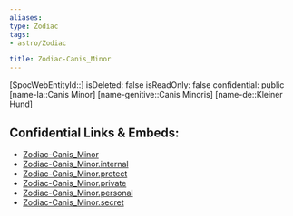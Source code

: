 ```yaml
---
aliases: 
type: Zodiac
tags:
- astro/Zodiac

title: Zodiac-Canis_Minor
---
```

[SpocWebEntityId::]
isDeleted: false
isReadOnly: false
confidential: public
[name-la::Canis Minor]
[name-genitive::Canis Minoris]
[name-de::Kleiner Hund]


## Confidential Links & Embeds: 
- [Zodiac-Canis_Minor](../../../_public/astro/Zodiac/Zodiac-Canis_Minor.md) 
- [Zodiac-Canis_Minor.internal](../../../_internal/astro/Zodiac/Zodiac-Canis_Minor.internal.md) 
- [Zodiac-Canis_Minor.protect](../../../_protect/astro/Zodiac/Zodiac-Canis_Minor.protect.md) 
- [Zodiac-Canis_Minor.private](../../../_private/astro/Zodiac/Zodiac-Canis_Minor.private.md) 
- [Zodiac-Canis_Minor.personal](../../../_personal/astro/Zodiac/Zodiac-Canis_Minor.personal.md) 
- [Zodiac-Canis_Minor.secret](../../../_secret/astro/Zodiac/Zodiac-Canis_Minor.secret.md) 
